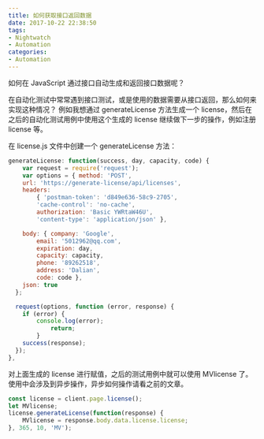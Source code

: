 ```yaml
---
title: 如何获取接口返回数据
date: 2017-10-22 22:38:50
tags: 
- Nightwatch
- Automation
categories: 
- Automation
---
```


如何在 JavaScript 通过接口自动生成和返回接口数据呢？

在自动化测试中常常遇到接口测试，或是使用的数据需要从接口返回，那么如何来实现这种情况？
例如我想通过 generateLicense 方法生成一个 license，然后在之后的自动化测试用例中使用这个生成的 license 继续做下一步的操作，例如注册 license 等。

在 license.js 文件中创建一个 generateLicense 方法：

```javascript
generateLicense: function(success, day, capacity, code) {
    var request = require('request');
    var options = { method: 'POST',
    url: 'https://generate-license/api/licenses',
    headers:
        { 'postman-token': 'd849e636-58c9-2705',
        'cache-control': 'no-cache',
        authorization: 'Basic YWRtaW46U',
        'content-type': 'application/json' },

    body: { company: 'Google',
        email: '5012962@qq.com',
        expiration: day,
        capacity: capacity,
        phone: '89262518',
        address: 'Dalian',
        code: code },
    json: true
  };

  request(options, function (error, response) {
    if (error) {
        console.log(error);
            return;
        }
    success(response);
  });
},
```

对上面生成的 license 进行赋值，之后的测试用例中就可以使用 MVlicense 了。
使用中会涉及到异步操作，异步如何操作请看之前的文章。

```javascript
const license = client.page.license();
let MVlicense;
license.generateLicense(function(response) {
    MVlicense = response.body.data.license.license;
}, 365, 10, 'MV');
```
